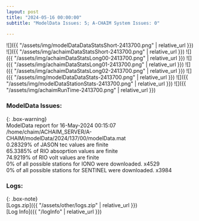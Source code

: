 ```yaml
---
layout: post
title: "2024-05-16 00:00:00"
subtitle: "ModelData Issues: 5; A-CHAIM System Issues: 0"

---
```


![]({{ "/assets/img/modelDataDataStatsShort-2413700.png" | relative_url }})
![]({{ "/assets/img/achaimDataStatsShort-2413700.png" | relative_url }})
![]({{ "/assets/img/achaimDataStatsLong00-2413700.png" | relative_url }})
![]({{ "/assets/img/achaimDataStatsLong01-2413700.png" | relative_url }})
![]({{ "/assets/img/achaimDataStatsLong02-2413700.png" | relative_url }})
![]({{ "/assets/img/modelDataDataStats-2413700.png" | relative_url }})
![]({{ "/assets/img/modelDataStationStats-2413700.png" | relative_url }})
![]({{ "/assets/img/achaimRunTime-2413700.png" | relative_url }})


### ModelData Issues:  
  
{: .box-warning}  
 ModelData report for 16-May-2024 00:15:07   
 /home/chaim/ACHAIM_SERVER/A-CHAIM/modelData/2024/137/00/modelData.mat   
 0.28329% of JASON tec values are finite   
 65.3385% of RIO absoprtion values are finite   
 74.9219% of RIO volt values are finite   
 0% of all possible stations for IONO were downloaded. x4529   
 0% of all possible stations for SENTINEL were downloaded. x3984   
  


### Logs:  
  
{: .box-note}  
[Logs.zip]({{ "/assets/other/logs.zip" | relative_url }})  
[Log Info]({{ "/logInfo" | relative_url }})  

